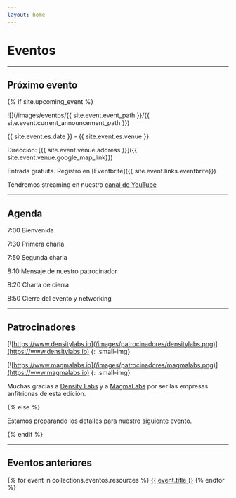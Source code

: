 ```yaml
---
layout: home
---
```


# Eventos

---

## Próximo evento

{% if site.upcoming_event %}

![](/images/eventos/{{ site.event.event_path }}/{{ site.event.current_announcement_path }})

{{ site.event.es.date }} - {{ site.event.es.venue }}

Dirección: [{{ site.event.venue.address }}]({{ site.event.venue.google_map_link}})

Entrada gratuita. Registro en [Eventbrite]({{ site.event.links.eventbrite}})

Tendremos streaming en nuestro [canal de YouTube]({{site.event.links.yotube}})

---

## Agenda

7:00 Bienvenida

7:30 Primera charla

7:50 Segunda charla

8:10 Mensaje de nuestro patrocinador

8:20 Charla de cierra

8:50 Cierre del evento y networking

---

<!-- ## Sobre nuestros ponentes -->

<!-- *Juan Carlos García* -->

<!-- Trabaja como Software Engineer en indeed y lleva haciendo Ruby alrededor de 8 años. Emprendedor primerizo tratando de hacer una startup -->
<!-- especializada en Fraud Security. -->

<!-- Se defiende bien en ciberseguridad y desarrollo de malware con C y Rust y llegó a estar en el top 12 de hackthebox México y top 400 del mundo. -->
<!-- Le gustan las actividades al aire libre como submarinísmo y montañismo -->


<!-- *Johan Alvarado* -->

<!-- Ingeniero de software con experiencia en el sector fintech -->


## Patrocinadores

[![https://www.densitylabs.io](/images/patrocinadores/densitylabs.png)](https://www.densitylabs.io)
{: .small-img}


[![https://www.magmalabs.io](/images/patrocinadores/magmalabs.png)](https://www.magmalabs.io)
{: .small-img}

Muchas gracias a [Density Labs](https://www.densitylabs.io) y a [MagmaLabs](https://www.magmalabs.io) por ser las empresas anfitrionas de esta edición.


{% else %}

Estamos preparando los detalles para nuestro siguiente evento.

{% endif %}

---

## Eventos anteriores

{% for event in collections.eventos.resources %}
 <a href="{{ event.relative_url }}">{{ event.title }}</a>
{% endfor %}
